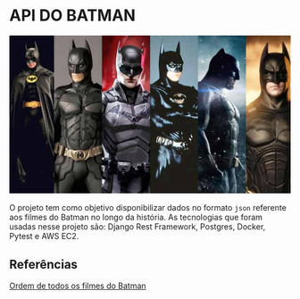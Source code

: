 # **API DO BATMAN**

![Batman](docs/img/readme/capa.jpg)

O projeto tem como objetivo disponibilizar dados no formato `json` referente aos filmes do Batman no longo da história. As tecnologias que foram usadas nesse projeto são: Django Rest Framework, Postgres, Docker, Pytest e AWS EC2.

## Referências

[Ordem de todos os filmes do Batman](https://www.aficionados.com.br/ordem-todos-filmes-batman/)
